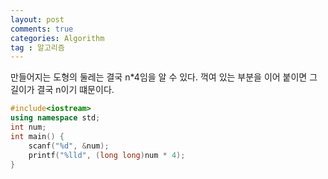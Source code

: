 ```yaml
---
layout: post
comments: true
categories: Algorithm
tag : 알고리즘
---
```


만들어지는 도형의 둘레는 결국 n*4임을 알 수 있다.
꺽여 있는 부분을 이어 붙이면 그 길이가 결국 n이기 떄문이다.


```c++
#include<iostream>
using namespace std;
int num;
int main() {
	scanf("%d", &num);
	printf("%lld", (long long)num * 4);
}
```